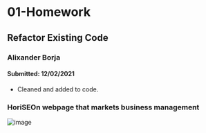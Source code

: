 
# 01-Homework
## Refactor Existing Code
### Alixander Borja 
#### Submitted: 12/02/2021
* Cleaned and added to code.

### HoriSEOn webpage that markets business management
![image](https://user-images.githubusercontent.com/93723279/144517776-1c58c073-7c0b-4a0a-95a5-6ee33e7976d6.png)
